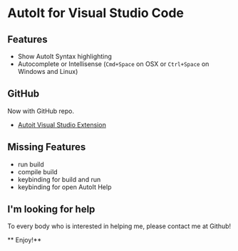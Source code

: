 # AutoIt for Visual Studio Code
## Features

* Show AutoIt Syntax highlighting
* Autocomplete or Intellisense (`Cmd+Space` on OSX or `Ctrl+Space` on Windows and Linux) 


## GitHub
Now with GitHub repo.

* [Autoit Visual Studio Extension](https://github.com/damien122/Autoit-Visual-Studio-Extension.git)


## Missing Features

* run build
* compile build
* keybinding for build and run
* keybinding for open AutoIt Help

## I'm looking for help

To every body who is interested in helping me, please contact me at Github!


** Enjoy!**